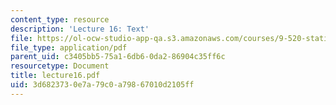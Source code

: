 ```yaml
---
content_type: resource
description: 'Lecture 16: Text'
file: https://ol-ocw-studio-app-qa.s3.amazonaws.com/courses/9-520-statistical-learning-theory-and-applications-spring-2003/3d6823730e7a79c0a79867010d2105ff_lecture16.pdf
file_type: application/pdf
parent_uid: c3405bb5-75a1-6db6-0da2-86904c35ff6c
resourcetype: Document
title: lecture16.pdf
uid: 3d682373-0e7a-79c0-a798-67010d2105ff
---
```


